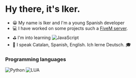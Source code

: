 # Hy there, it's Iker.

- 😀 My name is Iker and I'm a young Spanish developer
- 💻 I have worked on some projects such a [FiveM server](https://fivem.net/).
- ⛳ I'm into learning ![JavaScript](https://img.shields.io/badge/-JavaScript-000?&logo=JavaScript)
- 💬 I speak Catalan, Spanish, English. Ich lerne Deutsch. 🎓
### Programming languages
![Python](https://img.shields.io/badge/-Python-000?&logo=Python)
![LUA](https://img.shields.io/badge/-Lua-000?&logo=LUA)
